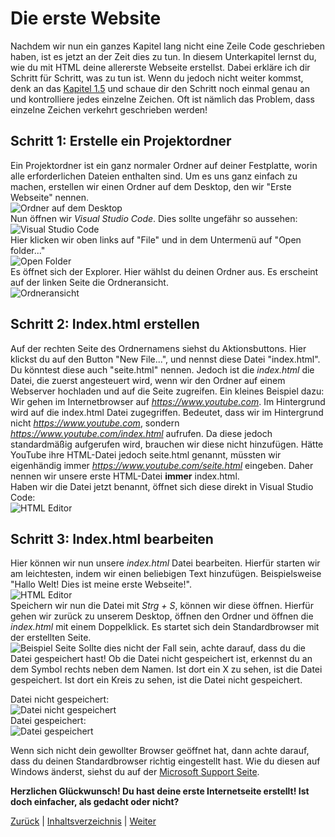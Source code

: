 # Die erste Website
Nachdem wir nun ein ganzes Kapitel lang nicht eine Zeile Code geschrieben haben, ist es jetzt an der Zeit dies zu tun. In diesem Unterkapitel lernst du, wie du mit HTML deine allererste Webseite erstellst. Dabei erkläre ich dir Schritt für Schritt, was zu tun ist. Wenn du jedoch nicht weiter kommst, denk an das [Kapitel 1.5](../1.%20Kapitel/1.5%20Was%20tun%20bei%20Problemen.md) und schaue dir den Schritt noch einmal genau an und kontrolliere jedes einzelne Zeichen. Oft ist nämlich das Problem, dass einzelne Zeichen verkehrt geschrieben werden!<br>

## Schritt 1: Erstelle ein Projektordner
Ein Projektordner ist ein ganz normaler Ordner auf deiner Festplatte, worin alle erforderlichen Dateien enthalten sind. Um es uns ganz einfach zu machen, erstellen wir einen Ordner auf dem Desktop, den wir "Erste Webseite" nennen.<br>
![Ordner auf dem Desktop](./assets/Desktop%20Ordner.png)<br>
Nun öffnen wir _Visual Studio Code_. Dies sollte ungefähr so aussehen:<br>
![Visual Studio Code](./assets/Visual%20Studio%20Code.png)<br>
Hier klicken wir oben links auf "File" und in dem Untermenü auf "Open folder..."<br>
![Open Folder](./assets/Open%20Folder.png)<br>
Es öffnet sich der Explorer. Hier wählst du deinen Ordner aus. Es erscheint auf der linken Seite die Ordneransicht.<br>
![Ordneransicht](./assets/Ordneransicht.png)<br>

## Schritt 2: Index.html erstellen
Auf der rechten Seite des Ordnernamens siehst du Aktionsbuttons. Hier klickst du auf den Button "New File...", und nennst diese Datei "index.html". Du könntest diese auch "seite.html" nennen. Jedoch ist die _index.html_ die Datei, die zuerst angesteuert wird, wenn wir den Ordner auf einem Webserver hochladen und auf die Seite zugreifen.
Ein kleines Beispiel dazu:<br>
Wir gehen im Internetbrowser auf _https://www.youtube.com_. Im Hintergrund wird auf die index.html Datei zugegriffen. Bedeutet, dass wir im Hintergrund nicht _https://www.youtube.com_, sondern _https://www.youtube.com/index.html_ aufrufen. Da diese jedoch standardmäßig aufgerufen wird, brauchen wir diese nicht hinzufügen. Hätte YouTube ihre HTML-Datei jedoch seite.html genannt, müssten wir eigenhändig immer _https://www.youtube.com/seite.html_ eingeben. Daher nennen wir unsere erste HTML-Datei **immer** index.html.<br>
Haben wir die Datei jetzt benannt, öffnet sich diese direkt in Visual Studio Code:<br>
![HTML Editor](./assets/HTML%20Editor.png)<br>

## Schritt 3: Index.html bearbeiten
Hier können wir nun unsere _index.html_ Datei bearbeiten. Hierfür starten wir am leichtesten, indem wir einen beliebigen Text hinzufügen. Beispielsweise "Hallo Welt! Dies ist meine erste Webseite!". <br>
![HTML Editor](./assets/Beispiel%20Seite%20im%20Editor.png)<br>
Speichern wir nun die Datei mit _Strg + S_, können wir diese öffnen. Hierfür gehen wir zurück zu unserem Desktop, öffnen den Ordner und öffnen die _index.html_ mit einem Doppelklick. Es startet sich dein Standardbrowser mit der erstellten Seite.<br>
![Beispiel Seite](./assets/Beispiel%20Seite.png)
Sollte dies nicht der Fall sein, achte darauf, dass du die Datei gespeichert hast! Ob die Datei nicht gespeichert ist, erkennst du an dem Symbol rechts neben dem Namen. Ist dort ein X zu sehen, ist die Datei gespeichert. Ist dort ein Kreis zu sehen, ist die Datei nicht gespeichert.<br>

Datei nicht gespeichert:<br>
![Datei nicht gespeichert](./assets/Datei%20nicht%20gespeichert.png)<br>
Datei gespeichert:<br>
![Datei gespeichert](./assets/Datei%20gespeichert.png)<br>

Wenn sich nicht dein gewollter Browser geöffnet hat, dann achte darauf, dass du deinen Standardbrowser richtig eingestellt hast. Wie du diesen auf Windows änderst, siehst du auf der [Microsoft Support Seite](https://support.microsoft.com/de-de/windows/ändern-des-standardbrowsers-in-windows-020c58c6-7d77-797a-b74e-8f07946c5db6).

**Herzlichen Glückwunsch! Du hast deine erste Internetseite erstellt! Ist doch einfacher, als gedacht oder nicht?**

[Zurück](./2.0%20Was%20ist%20HTML%20+%20Entstehungsgeschichte.md) |
[Inhaltsverzeichnis](../README.md) |
[Weiter](./2.2%20HTML%20Tags%20und%20Attribute.md)